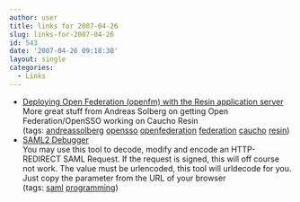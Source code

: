 ```yaml
---
author: user
title: links for 2007-04-26
slug: links-for-2007-04-26
id: 543
date: '2007-04-26 09:18:30'
layout: single
categories:
  - Links
---
```


*   [Deploying Open Federation (openfm) with the Resin application server](http://rnd.feide.no/2007/04/26/deploying-open-federation-openfm-with-the-resin-application-server/)  
    More great stuff from Andreas Solberg on getting Open Federation/OpenSSO working on Caucho Resin  
    (tags: [andreassolberg](http://del.icio.us/superpat/andreassolberg) [opensso](http://del.icio.us/superpat/opensso) [openfederation](http://del.icio.us/superpat/openfederation) [federation](http://del.icio.us/superpat/federation) [caucho](http://del.icio.us/superpat/caucho) [resin](http://del.icio.us/superpat/resin))  
*   [SAML2 Debugger](http://rnd.feide.no/saml2debug/?url=fZJNT%252BMwEIbvSPwHy%252Fd8tMvHympSdUGISuwS0cCBm%252BtMUwfbk%252FU4zfLvSVMq2Euv45n3fd7xzOb%252FrGE78KTRZXwSp5yBU1hpV2f8ubyLfvJ5fn42I2lNKxZd2Lon%252BNsBBTZMOhLjQ8Y77wRK0iSctEAiKLFa%252FH4Q0zgVrceACg1ny9uMy7rCdaM2%252Bs0BWrtppK2UAdeoVjW2ruq1bevGImcvR6zpHmtJ1MHSUZAuDKU0vY7Si2h6VU5%252BiMuJuLx65az4dPql3SHBKaz1oYnEfVkWUfG4KkeBna7A%252Fxm6M14j1gZihZazBRH4MODcoKPOgl%252BB32kFz08PGd%252BG0JJIkr7v46%252BhRCaEpod17DCRivYZCkmkd4N28B3wfNyrGKP5bws9DS6PKDz%252FMpsl36Tyz%252F%252Fax1jeFmi0emcLY7C%252F8SDD0Z7dobcynHbbV3QVbcZW0TlqQemNhoqzJD%252B4%252Fn8Yw7l8AA%253D%253D&d=decode&submit=Decode)  
    You may use this tool to decode, modify and encode an HTTP-REDIRECT SAML Request. If the request is signed, this will off course not work. The value must be urlencoded, this tool will urldecode for you. Just copy the parameter from the URL of your browser  
    (tags: [saml](http://del.icio.us/superpat/saml) [programming](http://del.icio.us/superpat/programming))  
